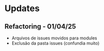# Updates

## Refactoring - 01/04/25

 - Arquivos de issues movidos para modules
 - Exclusão da pasta issues (confundia muito)